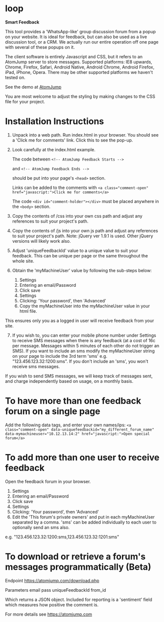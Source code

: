 # loop
**Smart Feedback**

This tool provides a 'WhatsApp-like' group discussion forum from a popup on your website. It is ideal for feedback, but can also be used as a live discussion tool, or a CRM.  We actually run our entire operation off one page with several of these popups on it.

The client software is entirely Javascript and CSS, but it refers to an AtomJump server to store messages.  Supported platforms: IE8 upwards, Chrome, Firefox, Safari, Android Native, Android Chrome, Android Firefox, iPad, iPhone, Opera. There may be other supported platforms we haven't tested on.

See the demo at <a href="https://atomjump.com">AtomJump</a>

You are most welcome to adjust the styling by making changes to the CSS file for your project.




# Installation Instructions

1. Unpack into a web path. Run index.html in your browser.  You should see a 'Click me for comments' link. Click this to see the pop-up.

2. Look carefully at the index.html example.  

	The code between
	`<!-- AtomJump Feedback Starts -->`
	 
	 and
	 `<!-- AtomJump Feedback Ends -->`
	 
	 should be put into your page's `<head>` section.
	
	Links can be added to the comments with
	`<a class="comment-open" href="javascript:">Click me for comments</a>`
	
	The code 
	`<div id="comment-holder"></div>`
	must be placed anywhere in the `<body>` section.
	
3. Copy the contents of /css into your own css path and adjust any references to suit your project's path.
4. Copy the contents of /js into your own js path and adjust any references to suit your project's path. 
Note: jQuery ver 1.9.1 is used.  Other jQuery versions will likely work also.
5. Adjust 'uniqueFeedbackId' value to a unique value to suit your feedback.  This can be unique per page or the same throughout the whole site.
6. Obtain the 'myMachineUser' value by following the sub-steps below:

	1. Settings
	2. Entering an email/Password
	3. Click save
	4. Settings
	5. Clicking: 'Your password', then 'Advanced'
	6. Copy the myMachineUser into the myMachineUser value in your html file.

  This ensures only you as a logged in user will receive feedback from your site.
  
7. If you wish to, you can enter your mobile phone number under Settings to receive SMS messages when there is any feedback
(at a cost of 16c per message. Messages within 5 minutes of each other do not trigger an SMS).  If you want to 
include an sms modify the myMachineUser string on your page to include the 3rd term 'sms'
e.g. "123.456.123.32:1200:sms".  If you don't include an 'sms', you won't receive sms messages.

If you wish to send SMS messages, we will keep track of messages sent, and charge independently based on usage, on a monthly basis.


# To have more than one feedback forum on a single page

Add the following data tags, and enter your own names/ips:
```<a class="comment-open" data-uniquefeedbackid="my_different_forum_name" data-mymachineuser="10.12.13.14:2" href="javascript:">Open special forum</a>```


# To add more than one user to receive feedback

Open the feedback forum in your browser.

1. Settings
2. Entering an email/Password
3. Click save
4. Settings
5. Clicking: 'Your password', then 'Advanced'
6. Edit the 'This forum's private owners' and put in each myMachineUser separated by a comma. 'sms' can be added individually to each user to optionally send an sms also.

e.g. "123.456.123.32:1200:sms,123.456.123.32:1201:sms"


# To download or retrieve a forum's messages programmatically (Beta)

Endpoint
https://atomjump.com/download.php

Parameters
email
pass
uniqueFeedbackId
from_id

Which returns a JSON object. Included for reporting is a 'sentiment' field which measures how positive the comment is.



For more details see
https://atomjump.com

